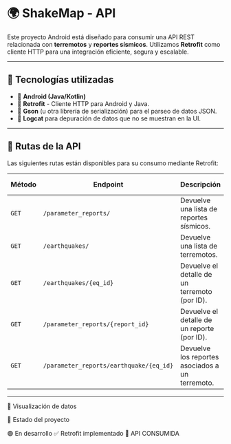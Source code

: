 # 🌍 ShakeMap - API 

Este proyecto Android está diseñado para consumir una API REST relacionada con **terremotos** y **reportes sísmicos**. Utilizamos **Retrofit** como cliente HTTP para una integración eficiente, segura y escalable.

---

## 🧰 Tecnologías utilizadas

- 📱 **Android (Java/Kotlin)**
- 🔗 **Retrofit** - Cliente HTTP para Android y Java.
- 🧪 **Gson** (u otra librería de serialización) para el parseo de datos JSON.
- 🧾 **Logcat** para depuración de datos que no se muestran en la UI.

---

## 🔗 Rutas de la API

Las siguientes rutas están disponibles para su consumo mediante Retrofit:

| Método | Endpoint | Descripción | UI / Logcat |
|--------|----------|-------------|-------------|
| `GET` | `/parameter_reports/` | Devuelve una lista de reportes sísmicos. | ✅ UI |
| `GET` | `/earthquakes/` | Devuelve una lista de terremotos. | ✅ UI |
| `GET` | `/earthquakes/{eq_id}` | Devuelve el detalle de un terremoto (por ID). | 🔍 Logcat |
| `GET` | `/parameter_reports/{report_id}` | Devuelve el detalle de un reporte (por ID). | 🔍 Logcat |
| `GET` | `/parameter_reports/earthquake/{eq_id}` | Devuelve los reportes asociados a un terremoto. | 🔍 Logcat |

---

📲 Visualización de datos

🚧 Estado del proyecto

🟢 En desarrollo
✅ Retrofit implementado
🚀 API CONSUMIDA
